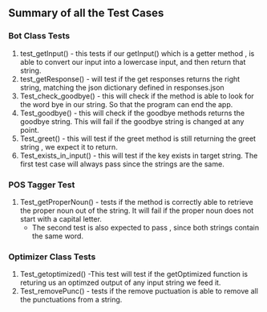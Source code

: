 ## Summary of all the Test Cases

### Bot Class Tests 

1. test_getInput() - this tests if our getInput() which is a getter method , is able to convert our input into a lowercase input, and then return that string.
2. test_getResponse() - will test if the get responses returns the right string, matching the json dictionary defined in responses.json
3. Test_check_goodbye() - this will check if the method is able to look for the word bye in our string. So that the program can end the app.
4. Test_goodbye() - this will check if the goodbye methods returns the goodbye string. This will fail if the goodbye string is changed at any point.
5. Test_greet() - this will test if the greet method is still returning the greet string , we expect it to return.
6. Test_exists_in_input() - this will test if the key exists in target string. The first test case will always pass since the strings are the same.

### POS Tagger Test

1. Test_getProperNoun() - tests if the method is correctly able to retrieve the proper noun out of the string. It will fail if the proper noun does not start with a capital letter.
   - The second test is also expected to pass , since both strings contain the same word.

### Optimizer Class Tests

1. Test_getoptimized() -This test will test if the getOptimized function is returing us an optimzed output of any input string we feed it.
2. Test_removePunc() - tests if the remove puctuation is able to remove all the punctuations from a string.



